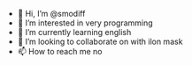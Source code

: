 - 👋 Hi, I’m @smodiff
- 👀 I’m interested in very programming
- 🌱 I’m currently learning english
- 💞️ I’m looking to collaborate on with ilon mask
- 📫 How to reach me no

<!---
smodiff/smodiff is a ✨ special ✨ repository because its `README.md` (this file) appears on your GitHub profile.
You can click the Preview link to take a look at your changes.
--->
